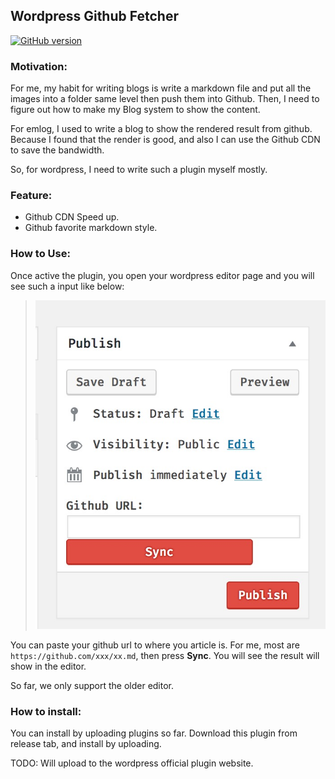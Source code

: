 Wordpress Github Fetcher
---
[![GitHub version](https://badge.fury.io/gh/MikeCoder%2Fwp-github-fetcher.png)](https://badge.fury.io/gh/MikeCoder%2Fwp-github-fetcher)

### Motivation:
For me, my habit for writing blogs is write a markdown file and put all the images into a folder same level then push them into Github. Then, I need to figure out how to make my Blog system to show the content.

For emlog, I used to write a blog to show the rendered result from github. Because I found that the render is good, and also I can use the Github CDN to save the bandwidth.

So, for wordpress, I need to write such a plugin myself mostly.

### Feature:
+ Github CDN Speed up.
+ Github favorite markdown style.

### How to Use:
Once active the plugin, you open your wordpress editor page and you will see such a input like below:
> ![Plugin](./images/wp-github-fetcher.png)

You can paste your github url to where you article is. For me, most are `https://github.com/xxx/xx.md`, then press **Sync**. You will see the result will show in the editor.

So far, we only support the older editor.

### How to install:
You can install by uploading plugins so far. Download this plugin from release tab, and install by uploading.

TODO: Will upload to the wordpress official plugin website.

